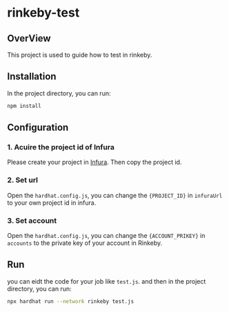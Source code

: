 # rinkeby-test
## OverView

This project is used to guide how to test in rinkeby.

## Installation

In the project directory, you can run:
```bash
npm install
```

## Configuration

### 1. Acuire the project id of Infura

Please create your project in [Infura](https://infura.io/). Then copy the project id.

### 2. Set url

Open the `hardhat.config.js`, you can change the `{PROJECT_ID}` in `infuraUrl` to your own project id in infura.

### 3. Set account

Open the `hardhat.config.js`, you can change the `{ACCOUNT_PRIKEY}` in `accounts` to the private key of your account in Rinkeby.

## Run
you can eidt the code for your job like `test.js`. and then in the project directory, you can run:
```bash
npx hardhat run --network rinkeby test.js
```

